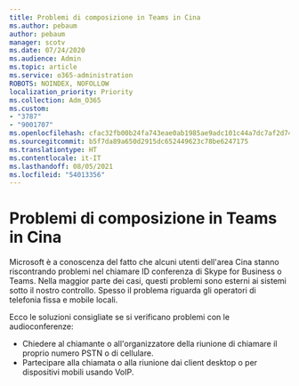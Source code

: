 ```yaml
---
title: Problemi di composizione in Teams in Cina
ms.author: pebaum
author: pebaum
manager: scotv
ms.date: 07/24/2020
ms.audience: Admin
ms.topic: article
ms.service: o365-administration
ROBOTS: NOINDEX, NOFOLLOW
localization_priority: Priority
ms.collection: Adm_O365
ms.custom:
- "3787"
- "9001707"
ms.openlocfilehash: cfac32fb00b24fa743eae0ab1985ae9adc101c44a7dc7af2d7435c95913ce0a2
ms.sourcegitcommit: b5f7da89a650d2915dc652449623c78be6247175
ms.translationtype: HT
ms.contentlocale: it-IT
ms.lasthandoff: 08/05/2021
ms.locfileid: "54013356"
---
```

# <a name="issues-dialing-into-teams-in-china"></a>Problemi di composizione in Teams in Cina

Microsoft è a conoscenza del fatto che alcuni utenti dell'area Cina stanno riscontrando problemi nel chiamare ID conferenza di Skype for Business o Teams. Nella maggior parte dei casi, questi problemi sono esterni ai sistemi sotto il nostro controllo. Spesso il problema riguarda gli operatori di telefonia fissa e mobile locali.

Ecco le soluzioni consigliate se si verificano problemi con le audioconferenze:

-   Chiedere al chiamante o all'organizzatore della riunione di chiamare il proprio numero PSTN o di cellulare.
-   Partecipare alla chiamata o alla riunione dai client desktop o per dispositivi mobili usando VoIP.